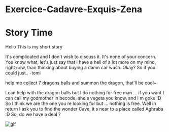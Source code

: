 # Exercice-Cadavre-Exquis-Zena
# Story Time
Hello
This is my
short story

It's complicated and I don't wish to discuss it. It's none of your concern. You know what, let's just say that I have a hell of a lot more on my mind, right now, than thinking about buying a damn car wash. Okay? So if you could just..
-tomi

help me collect 7 dragons balls and summon the dragon, that'll be cool~

I can help with the dragon balls but I do nothing for free man ... if you want I can call my godmother in becode, she's vegeta you know, and I m goku :D So I think we are the one you re looking for but ... nothing is free. Well in return I ask you to find the wonder Cave, it s near to a place called Aghraba :D 
 So, do we have a deal ? 


![gif](https://media.giphy.com/media/3ohs4hvKNdKyPiIkV2/source.gif)

